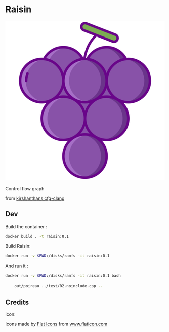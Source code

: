 # Raisin

![grape](./grape.svg)

Control flow graph

from [kirshanthans cfg-clang](https://github.com/kirshanthans/cfg-clang)


## Dev

Build the container :
```sh
docker build . -t raisin:0.1
```

Build Raisin:
```sh
docker run -v $PWD:/disks/ramfs -it raisin:0.1
```

And run it :
```sh
docker run -v $PWD:/disks/ramfs -it raisin:0.1 bash

	out/poireau ../test/02.noinclude.cpp --
```

## Credits
icon: <div>Icons made by <a href="https://www.flaticon.com/authors/flat-icons" title="Flat Icons">Flat Icons</a> from <a href="https://www.flaticon.com/" title="Flaticon">www.flaticon.com</a></div>

